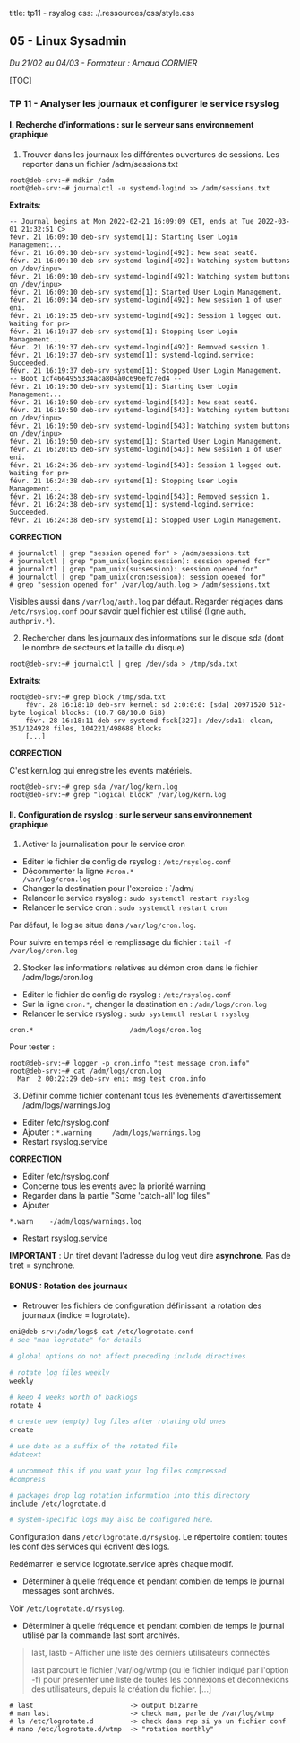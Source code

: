 title: tp11 - rsyslog
css: ./.ressources/css/style.css

## 05 - Linux Sysadmin
*Du 21/02 au 04/03 - Formateur : Arnaud CORMIER*

[TOC]

### TP 11 - Analyser les journaux et configurer le service rsyslog
#### I. Recherche d’informations : sur le serveur sans environnement graphique

1. Trouver dans les journaux les différentes ouvertures de sessions. Les reporter dans un fichier /adm/sessions.txt

```
root@deb-srv:~# mdkir /adm
root@deb-srv:~# journalctl -u systemd-logind >> /adm/sessions.txt
```

**Extraits**:

```
-- Journal begins at Mon 2022-02-21 16:09:09 CET, ends at Tue 2022-03-01 21:32:51 C>
févr. 21 16:09:10 deb-srv systemd[1]: Starting User Login Management...
févr. 21 16:09:10 deb-srv systemd-logind[492]: New seat seat0.
févr. 21 16:09:10 deb-srv systemd-logind[492]: Watching system buttons on /dev/inpu>
févr. 21 16:09:10 deb-srv systemd-logind[492]: Watching system buttons on /dev/inpu>
févr. 21 16:09:10 deb-srv systemd[1]: Started User Login Management.
févr. 21 16:09:14 deb-srv systemd-logind[492]: New session 1 of user eni.
févr. 21 16:19:35 deb-srv systemd-logind[492]: Session 1 logged out. Waiting for pr>
févr. 21 16:19:37 deb-srv systemd[1]: Stopping User Login Management...
févr. 21 16:19:37 deb-srv systemd-logind[492]: Removed session 1.
févr. 21 16:19:37 deb-srv systemd[1]: systemd-logind.service: Succeeded.
févr. 21 16:19:37 deb-srv systemd[1]: Stopped User Login Management.
-- Boot 1cf4664955334aca804a0c696efc7ed4 --
févr. 21 16:19:50 deb-srv systemd[1]: Starting User Login Management...
févr. 21 16:19:50 deb-srv systemd-logind[543]: New seat seat0.
févr. 21 16:19:50 deb-srv systemd-logind[543]: Watching system buttons on /dev/inpu>
févr. 21 16:19:50 deb-srv systemd-logind[543]: Watching system buttons on /dev/inpu>
févr. 21 16:19:50 deb-srv systemd[1]: Started User Login Management.
févr. 21 16:20:05 deb-srv systemd-logind[543]: New session 1 of user eni.
févr. 21 16:24:36 deb-srv systemd-logind[543]: Session 1 logged out. Waiting for pr>
févr. 21 16:24:38 deb-srv systemd[1]: Stopping User Login Management...
févr. 21 16:24:38 deb-srv systemd-logind[543]: Removed session 1.
févr. 21 16:24:38 deb-srv systemd[1]: systemd-logind.service: Succeeded.
févr. 21 16:24:38 deb-srv systemd[1]: Stopped User Login Management.
```

**CORRECTION**

```
# journalctl | grep "session opened for" > /adm/sessions.txt
# journalctl | grep "pam_unix(login:session): session opened for"
# journalctl | grep "pam_unix(su:session): session opened for"
# journalctl | grep "pam_unix(cron:session): session opened for"
# grep "session opened for" /var/log/auth.log > /adm/sessions.txt
```

Visibles aussi dans `/var/log/auth.log` par défaut. Regarder réglages dans `/etc/rsyslog.conf` pour savoir quel fichier est utilisé (ligne `auth, authpriv.*`).


2. Rechercher dans les journaux des informations sur le disque sda (dont le nombre de secteurs et la taille du disque)

```
root@deb-srv:~# journalctl | grep /dev/sda > /tmp/sda.txt
```

**Extraits**:

```
root@deb-srv:~# grep block /tmp/sda.txt
	févr. 28 16:18:10 deb-srv kernel: sd 2:0:0:0: [sda] 20971520 512-byte logical blocks: (10.7 GB/10.0 GiB)
	févr. 28 16:18:11 deb-srv systemd-fsck[327]: /dev/sda1: clean, 351/124928 files, 104221/498688 blocks
	[...]
```

**CORRECTION**

C'est kern.log qui enregistre les events matériels.

```
root@deb-srv:~# grep sda /var/log/kern.log 
root@deb-srv:~# grep "logical block" /var/log/kern.log 
```


#### II. Configuration de rsyslog : sur le serveur sans environnement graphique

1. Activer la journalisation pour le service cron

- Editer le fichier de config de rsyslog : `/etc/rsyslog.conf`
- Décommenter la ligne `#cron.*                         /var/log/cron.log`
- Changer la destination pour l'exercice : `/adm/
- Relancer le service rsyslog : `sudo systemctl restart rsyslog`
- Relancer le service cron    : `sudo systemctl restart cron`

Par défaut, le log se situe dans `/var/log/cron.log`.

Pour suivre en temps réel le remplissage du fichier : `tail -f /var/log/cron.log`


2. Stocker les informations relatives au démon cron dans le fichier /adm/logs/cron.log

- Editer le fichier de config de rsyslog : `/etc/rsyslog.conf`
- Sur la ligne `cron.*`, changer la destination en : `/adm/logs/cron.log`
- Relancer le service rsyslog : `sudo systemctl restart rsyslog`

```
cron.*                        /adm/logs/cron.log
```

Pour tester :

```
root@deb-srv:~# logger -p cron.info "test message cron.info"
root@deb-srv:~# cat /adm/logs/cron.log
  Mar  2 00:22:29 deb-srv eni: msg test cron.info
```

3. Définir comme fichier contenant tous les évènements d'avertissement /adm/logs/warnings.log

- Editer /etc/rsyslog.conf
- Ajouter : `*.warning     /adm/logs/warnings.log`
- Restart rsyslog.service

**CORRECTION**

- Editer /etc/rsyslog.conf
- Concerne tous les events avec la priorité warning
- Regarder dans la partie "Some 'catch-all' log files"
- Ajouter
```
*.warn    -/adm/logs/warnings.log
```
- Restart rsyslog.service


**IMPORTANT** : Un tiret devant l'adresse du log veut dire **asynchrone**. Pas de tiret = synchrone.

#### BONUS : Rotation des journaux

- Retrouver les fichiers de configuration définissant la rotation des journaux (indice = logrotate).

```bash
eni@deb-srv:/adm/logs$ cat /etc/logrotate.conf 
# see "man logrotate" for details

# global options do not affect preceding include directives

# rotate log files weekly
weekly

# keep 4 weeks worth of backlogs
rotate 4

# create new (empty) log files after rotating old ones
create

# use date as a suffix of the rotated file
#dateext

# uncomment this if you want your log files compressed
#compress

# packages drop log rotation information into this directory
include /etc/logrotate.d

# system-specific logs may also be configured here.
```

Configuration dans `/etc/logrotate.d/rsyslog`. Le répertoire contient toutes les conf des services qui écrivent des logs.

Redémarrer le service logrotate.service après chaque modif.

- Déterminer à quelle fréquence et pendant combien de temps le journal messages sont archivés.

Voir `/etc/logrotate.d/rsyslog`. 

- Déterminer à quelle fréquence et pendant combien de temps le journal utilisé par la commande last sont archivés.


> last, lastb - Afficher une liste des derniers utilisateurs connectés
> 
> last  parcourt  le  fichier /var/log/wtmp (ou le fichier indiqué par l'option -f) pour présenter une liste de toutes les connexions et déconnexions des  utilisateurs,  depuis la création du fichier. [...]

```
# last                        -> output bizarre
# man last                    -> check man, parle de /var/log/wtmp
# ls /etc/logrotate.d         -> check dans rep si ya un fichier conf
# nano /etc/logrotate.d/wtmp  -> "rotation monthly"
```

<link rel="stylesheet" type="text/css" href=".ressources/css/bootstrap.min.css">
<link rel="stylesheet" type="text/css" href=".ressources/css/style.css">
